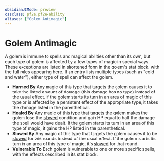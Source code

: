 ```yaml
---
obsidianUIMode: preview
cssclass: pf2e,pf2e-ability
aliases: ["Golem Antimagic"]
---
```

# Golem Antimagic

A golem is immune to spells and magical abilities other than its own, but each type of golem is affected by a few types of magic in special ways. These exceptions are listed in shortened form in the golem's stat block, with the full rules appearing here. If an entry lists multiple types (such as "cold and water"), either type of spell can affect the golem.

- **Harmed By** Any magic of this type that targets the golem causes it to take the listed amount of damage (this damage has no type) instead of the usual effect. If the golem starts its turn in an area of magic of this type or is affected by a persistent effect of the appropriate type, it takes the damage listed in the parenthetical.
- **Healed By** Any magic of this type that targets the golem makes the golem lose the [slowed](/rules/conditions.md#Slowed) condition and gain HP equal to half the damage the spell would have dealt. If the golem starts its turn in an area of this type of magic, it gains the HP listed in the parenthetical.
- **Slowed By** Any magic of this type that targets the golem causes it to be [slowed](/rules/conditions.md#Slowed) for `2d6` rounds instead of the usual effect. If the golem starts its turn in an area of this type of magic, it's [slowed](/rules/conditions.md#Slowed) for that round.
- **Vulnerable To** Each golem is vulnerable to one or more specific spells, with the effects described in its stat block.